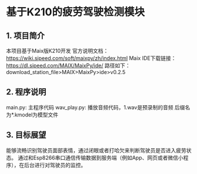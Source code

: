 # 基于K210的疲劳驾驶检测模块

## 1. 项目简介
本项目基于Maix版K210开发
官方说明文档：https://wiki.sipeed.com/soft/maixpy/zh/index.html
Maix IDE下载链接：https://dl.sipeed.com/MAIX/MaixPy/ide/
路径如下：download_station_file>MAIX>MaixPy>ide>v0.2.5

## 2. 程序说明
main.py: 主程序代码
wav_play.py: 播放音频代码，1.wav是预录制的音频
后缀名为*.kmodel为模型文件

## 3. 目标展望
能够流畅识别驾驶员面部表情，通过闭眼或者打哈欠来判断驾驶员是否进入疲劳状态。
通过和Esp8266串口通信传输数据到服务端（例如App、网页或者微信小程序），在后台进行对驾驶员的监控。
